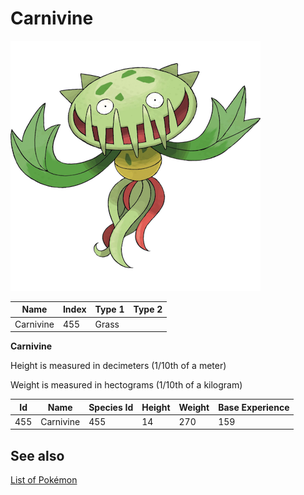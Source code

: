 # Carnivine


![Carnivine](images/455.png)

| **Name** | **Index** | **Type 1** | **Type 2** |
|----|----|----|----|
| Carnivine | 455 | Grass  |  |

**Carnivine** 


Height is measured in decimeters (1/10th of a meter)

Weight is measured in hectograms (1/10th of a kilogram)

| **Id** | **Name** | **Species Id** | **Height** | **Weight** | **Base Experience** |
|--------|----------|----------------|------------|------------|---------------------|
| 455 | Carnivine | 455 | 14 | 270 | 159 |


## See also

[List of Pokémon](../pokemon.md)
